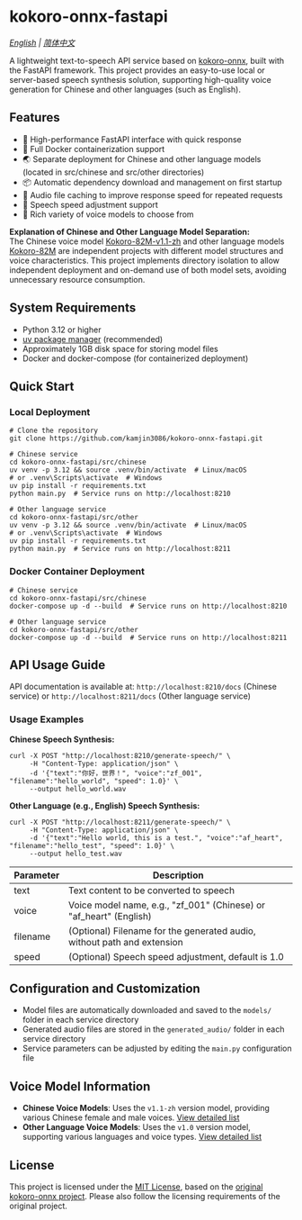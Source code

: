 # kokoro-onnx-fastapi

*[English](README.en.md) | [简体中文](README.md)*

A lightweight text-to-speech API service based on [kokoro-onnx](https://github.com/thewh1teagle/kokoro-onnx), built with the FastAPI framework. This project provides an easy-to-use local or server-based speech synthesis solution, supporting high-quality voice generation for Chinese and other languages (such as English).

## Features

- 🚀 High-performance FastAPI interface with quick response
- 🐳 Full Docker containerization support
- 🌏 Separate deployment for Chinese and other language models (located in src/chinese and src/other directories)
- 📦 Automatic dependency download and management on first startup
- 💾 Audio file caching to improve response speed for repeated requests
- 🔄 Speech speed adjustment support
- 🧩 Rich variety of voice models to choose from

**Explanation of Chinese and Other Language Model Separation:**  
The Chinese voice model [Kokoro-82M-v1.1-zh](https://huggingface.co/hexgrad/Kokoro-82M-v1.1-zh) and other language models [Kokoro-82M](https://huggingface.co/hexgrad/Kokoro-82M) are independent projects with different model structures and voice characteristics. This project implements directory isolation to allow independent deployment and on-demand use of both model sets, avoiding unnecessary resource consumption.

## System Requirements

- Python 3.12 or higher
- [uv package manager](https://docs.astral.sh/uv/getting-started/installation) (recommended)
- Approximately 1GB disk space for storing model files
- Docker and docker-compose (for containerized deployment)

## Quick Start

### Local Deployment

```console
# Clone the repository
git clone https://github.com/kamjin3086/kokoro-onnx-fastapi.git

# Chinese service
cd kokoro-onnx-fastapi/src/chinese
uv venv -p 3.12 && source .venv/bin/activate  # Linux/macOS
# or .venv\Scripts\activate  # Windows
uv pip install -r requirements.txt
python main.py  # Service runs on http://localhost:8210

# Other language service
cd kokoro-onnx-fastapi/src/other
uv venv -p 3.12 && source .venv/bin/activate  # Linux/macOS
# or .venv\Scripts\activate  # Windows
uv pip install -r requirements.txt
python main.py  # Service runs on http://localhost:8211
```

### Docker Container Deployment

```console
# Chinese service
cd kokoro-onnx-fastapi/src/chinese
docker-compose up -d --build  # Service runs on http://localhost:8210

# Other language service
cd kokoro-onnx-fastapi/src/other
docker-compose up -d --build  # Service runs on http://localhost:8211
```

## API Usage Guide

API documentation is available at: `http://localhost:8210/docs` (Chinese service) or `http://localhost:8211/docs` (Other language service)

### Usage Examples

**Chinese Speech Synthesis:**

```console
curl -X POST "http://localhost:8210/generate-speech/" \
     -H "Content-Type: application/json" \
     -d '{"text":"你好，世界！", "voice":"zf_001", "filename":"hello_world", "speed": 1.0}' \
     --output hello_world.wav
```

**Other Language (e.g., English) Speech Synthesis:**

```console
curl -X POST "http://localhost:8211/generate-speech/" \
     -H "Content-Type: application/json" \
     -d '{"text":"Hello world, this is a test.", "voice":"af_heart", "filename":"hello_test", "speed": 1.0}' \
     --output hello_test.wav
```

| Parameter | Description |
|-----------|-------------|
| text | Text content to be converted to speech |
| voice | Voice model name, e.g., "zf_001" (Chinese) or "af_heart" (English) |
| filename | (Optional) Filename for the generated audio, without path and extension |
| speed | (Optional) Speech speed adjustment, default is 1.0 |

## Configuration and Customization

- Model files are automatically downloaded and saved to the `models/` folder in each service directory
- Generated audio files are stored in the `generated_audio/` folder in each service directory
- Service parameters can be adjusted by editing the `main.py` configuration file


## Voice Model Information

- **Chinese Voice Models**: Uses the `v1.1-zh` version model, providing various Chinese female and male voices. [View detailed list](https://huggingface.co/hexgrad/Kokoro-82M-v1.1-zh/tree/main/voices)
- **Other Language Voice Models**: Uses the `v1.0` version model, supporting various languages and voice types. [View detailed list](https://huggingface.co/hexgrad/Kokoro-82M/blob/main/VOICES.md)

## License

This project is licensed under the [MIT License](LICENSE), based on the [original kokoro-onnx project](https://github.com/thewh1teagle/kokoro-onnx). Please also follow the licensing requirements of the original project. 